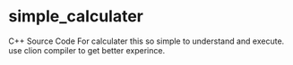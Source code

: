 # simple_calculater
C++ Source Code For calculater
this so simple to understand and execute.
use clion compiler to get better experince.
